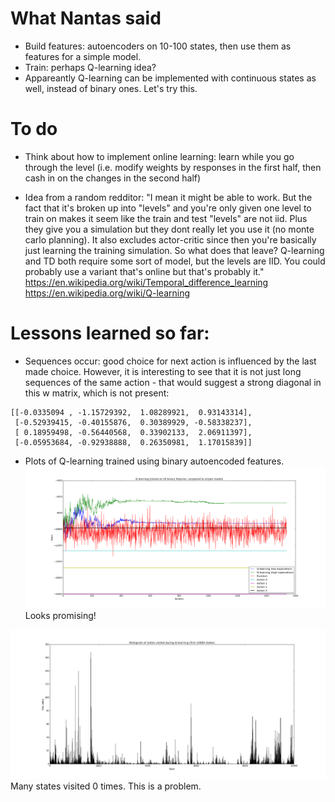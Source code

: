 # What Nantas said
- Build features: autoencoders on 10-100 states, then use them as features for a simple model.
- Train: perhaps Q-learning idea? 
- Appareantly Q-learning can be implemented with continuous states as well, instead of binary ones. Let's try this.  

# To do
- Think about how to implement online learning: learn while you go through the level (i.e. modify weights by responses in the first half, then cash in on the changes in the second half)

- Idea from a random redditor: "I mean it might be able to work. But the fact that it's broken up into "levels" and you're only given one level to train on makes it seem like the train and test "levels" are not iid. Plus they give you a simulation but they dont really let you use it (no monte carlo planning). It also excludes actor-critic since then you're basically just learning the training simulation. So what does that leave? Q-learning and TD both require some sort of model, but the levels are IID. You could probably use a variant that's online but that's probably it."  
https://en.wikipedia.org/wiki/Temporal_difference_learning  
https://en.wikipedia.org/wiki/Q-learning

# Lessons learned so far: 
- Sequences occur: good choice for next action is influenced by the last made choice. However, it is interesting to see that it is not just long sequences of the same action - that would suggest a strong diagonal in this w matrix, which is not present: 

```
[[-0.0335094 , -1.15729392,  1.08289921,  0.93143314],
 [-0.52939415, -0.40155876,  0.30389929, -0.58338237],
 [ 0.18959498, -0.56440568,  0.33902133,  2.06911397],
 [-0.05953684, -0.92938888,  0.26350981,  1.17015839]]
```

- Plots of Q-learning trained using binary autoencoded features.
![Alt text](/plots/Qlearning_convergence.png?raw=true)
Looks promising!

![Alt text](/plots/histogram_Qlearning.png?raw=true)
Many states visited 0 times. This is a problem.

